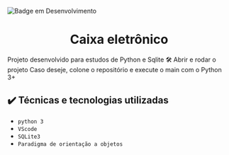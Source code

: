 ![Badge em Desenvolvimento](http://img.shields.io/static/v1?label=STATUS&message=EM%20DESENVOLVIMENTO&color=GREEN&style=for-the-badge)
<h1 align = "center">Caixa eletrônico</h1>
Projeto desenvolvido para estudos de Python e Sqlite
🛠️ Abrir e rodar o projeto
Caso deseje, colone o repositório e execute o main com o Python 3+

## ✔️ Técnicas e tecnologias utilizadas

- ``python 3``
- ``VScode``
- ``SQLite3``
- ``Paradigma de orientação a objetos``


